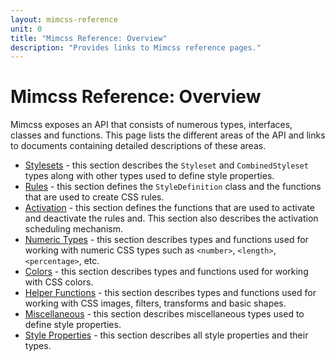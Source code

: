 ```yaml
---
layout: mimcss-reference
unit: 0
title: "Mimcss Reference: Overview"
description: "Provides links to Mimcss reference pages."
---
```


# Mimcss Reference: Overview

Mimcss exposes an API that consists of numerous types, interfaces, classes and functions. This page lists the different areas of the API and links to documents containing detailed descriptions of these areas.


- [Stylesets](stylesets.html) - this section describes the `Styleset` and `CombinedStyleset` types along with other types used to define style properties.
- [Rules](rules.html) - this section defines the `StyleDefinition` class and the functions that are used to create CSS rules.
- [Activation](activation.html) - this section defines the functions that are used to activate and deactivate the rules and. This section also describes the activation scheduling mechanism.
- [Numeric Types](numeric-types.html) - this section describes types and functions used for working with numeric CSS types such as `<number>`, `<length>`, `<percentage>`, etc.
- [Colors](colors.html) - this section describes types and functions used for working with CSS colors.
- [Helper Functions](helper-functions.html) - this section describes types and functions used for working with CSS images, filters, transforms and basic shapes.
- [Miscellaneous](miscellaneous.html) - this section describes miscellaneous types used to define style properties.
- [Style Properties](style-properties.html) - this section describes all style properties and their types.

